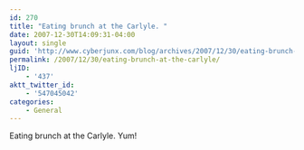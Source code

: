 ```yaml
---
id: 270
title: "Eating brunch at the Carlyle. "
date: 2007-12-30T14:09:31-04:00
layout: single
guid: 'http://www.cyberjunx.com/blog/archives/2007/12/30/eating-brunch-at-the-carlyle/'
permalink: /2007/12/30/eating-brunch-at-the-carlyle/
ljID:
    - '437'
aktt_twitter_id:
    - '547045042'
categories:
    - General
---
```


Eating brunch at the Carlyle. Yum!